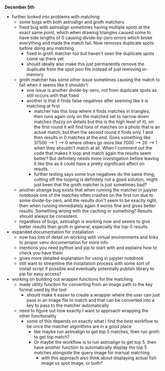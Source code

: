 **December 5th**
- further looked into problems with matching
	- some bugs with both astroalign and groth matchers
	- fixed bug with astroalign sometimes having multiple spots at the exact same point, which when drawing triangles caused some to have side lengths of 0 causing divide-by-zero errors which broke everything and made the match fail. Now removes duplicate spots before doing any matching
		- fixed in groth matcher too but haven't seen the duplicate spots come up there yet
		- should ideally also make this just permanently remove the duplicate from the spot json file instead of just removing in-memory
	- groth matcher has some other issue sometimes causing the match to fail when it seems like it shouldn't
		- one issue is another divide-by-zero, not from duplicate spots as still occurs with that fixed
		- another is that it finds false negatives after seeming like it is matching at first
			- matcher has this loop where it finds matches in triangles, then runs again only on the matched set to narrow down matches (fuzzy on details but this is the high level of it), on the first round it will find tons of matches on a photo that is an actual match, but then the second round it finds only 1 and then results in 0 matches at the end. Goes something like 37500 --> 1 --> 0 where others go more like 7000 --> 20 --> 1 when they shouldn't match at all. When I comment out the code that makes it loop and match again the results seem better? But definitely needs more investigation before leaving it like this as it could have a pretty significant affect on results.
			- further testing says some true negatives do the same thing, cutting off the looping is definitely not a good solution, might just been that the groth matcher is just sometimes bad?
	- another strange bug exists that when running the matcher in jupyter notebook one of the matches often crashes on the first run due to some divide-by-zero, and the results don't seem to be exactly right, then when running immediately again it works fine and gives better results. Something wrong with the caching or something? Results should always be consistent.
	- regardless of bugs, astroalign is working now and seems to give better results than groth in general, especially the top-5 results.
- expanded documentation for installation
	- now has lots of detail on working with virtual environments and links to proper venv documentation for more info
	- mentions you need python and pip to start with and explains how to check you have them
	- gives more detailed explanation for using in jupyter notebook
	- still want to streamline the installation process with some sort of install script if possible and eventually potentially publish library to pip for easy access?
- working on building out wrapper functions for the matching
	- made utility function for converting from an image path to the key format used by the tool
		- should make it easier to create a wrapper where the user can just pass in an image file to match and that can be converted into a key to pass to the matcher automatically
	- need to figure out how exactly I want to approach wrapping the other functionality
		- some of this depends on exactly what I find the best workflow to be once the matcher algorithms are in a good place
			- like maybe run astroalign to get top 5 matches, then run groth to get top match? 
			- Or maybe the workflow is to run astroalign to get top 5, then have another function to automatically display the top 5 matches alongside the query image for manual matching
				- with this approach also think about displaying actual fish image vs spot image, or both?